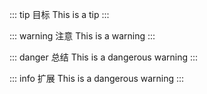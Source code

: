 ::: tip 目标
This is a tip
:::

::: warning 注意
This is a warning
:::

::: danger 总结
This is a dangerous warning
:::

::: info 扩展
This is a dangerous warning
:::
